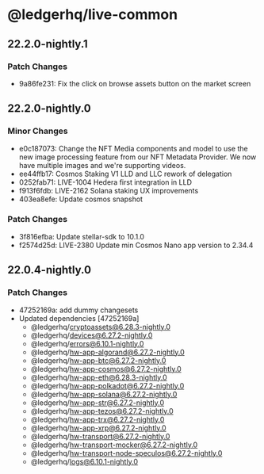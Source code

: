 # @ledgerhq/live-common

## 22.2.0-nightly.1

### Patch Changes

- 9a86fe231: Fix the click on browse assets button on the market screen

## 22.2.0-nightly.0

### Minor Changes

- e0c187073: Change the NFT Media components and model to use the new image processing feature from our NFT Metadata Provider. We now have multiple images and we're supporting videos.
- ee44ffb17: Cosmos Staking V1 LLD and LLC rework of delegation
- 0252fab71: LIVE-1004 Hedera first integration in LLD
- f913f6fdb: LIVE-2162 Solana staking UX improvements
- 403ea8efe: Update cosmos snapshot

### Patch Changes

- 3f816efba: Update stellar-sdk to 10.1.0
- f2574d25d: LIVE-2380 Update min Cosmos Nano app version to 2.34.4

## 22.0.4-nightly.0

### Patch Changes

- 47252169a: add dummy changesets
- Updated dependencies [47252169a]
  - @ledgerhq/cryptoassets@6.28.3-nightly.0
  - @ledgerhq/devices@6.27.2-nightly.0
  - @ledgerhq/errors@6.10.1-nightly.0
  - @ledgerhq/hw-app-algorand@6.27.2-nightly.0
  - @ledgerhq/hw-app-btc@6.27.2-nightly.0
  - @ledgerhq/hw-app-cosmos@6.27.2-nightly.0
  - @ledgerhq/hw-app-eth@6.28.3-nightly.0
  - @ledgerhq/hw-app-polkadot@6.27.2-nightly.0
  - @ledgerhq/hw-app-solana@6.27.2-nightly.0
  - @ledgerhq/hw-app-str@6.27.2-nightly.0
  - @ledgerhq/hw-app-tezos@6.27.2-nightly.0
  - @ledgerhq/hw-app-trx@6.27.2-nightly.0
  - @ledgerhq/hw-app-xrp@6.27.2-nightly.0
  - @ledgerhq/hw-transport@6.27.2-nightly.0
  - @ledgerhq/hw-transport-mocker@6.27.2-nightly.0
  - @ledgerhq/hw-transport-node-speculos@6.27.2-nightly.0
  - @ledgerhq/logs@6.10.1-nightly.0
